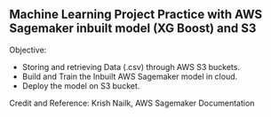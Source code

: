 ## Machine Learning Project Practice with AWS Sagemaker inbuilt model (XG Boost) and S3

Objective:
- Storing and retrieving Data (.csv) through AWS S3 buckets.
- Build and Train the Inbuilt AWS Sagemaker model in cloud.
- Deploy the model on S3 bucket.


Credit and Reference: Krish Nailk, AWS Sagemaker Documentation
